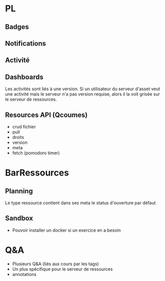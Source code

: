 # PL

## Badges

## Notifications

## Activité

## Dashboards

Les activités sont liés à une version. 
Si un utilisateur du serveur d'asset veut une activité mais le serveur n'a pas version requise, 
alors il la voit grisée sur le serveur de ressources.

## Resources API (Qcoumes)

- crud fichier
- pull
- droits
- version
- meta
- fetch (pomodoro timer)

# BarRessources

## Planning

Le type ressource contient dans ses meta le status d'ouverture par défaut

## Sandbox

- Pouvoir installer un docker si un exercice en a besoin

# Q&A

- Plusieurs Q&A (liés aux cours par les tags)
- Un plus spécifique pour le serveur de ressources
- annotations
